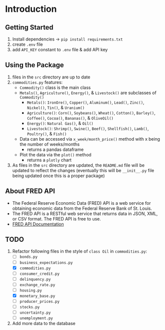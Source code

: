 # Introduction

## Getting Started

1. Install dependencies -> `pip install requirements.txt`
1. create `.env` file
1. add `API_KEY` constant to `.env` file & add API key

## Using the Package

1. files in the `src` directory are up to date
1. `commodities.py` features:
    - `Commodity()` class is the main class
    - `Metals()`, `Agriculture()`, `Energy()`, & `Livestock()` are subclasses of `Commodity()`
        - `Metals()`: `IronOre()`, `Copper()`, `Aluminum()`, `Lead()`, `Zinc()`, `Nickel()`, `Tin()`, & `Uranium()`
        - `Agriculture()`: `Corn()`, `Soybeans()`, `Wheat()`, `Cotton()`, `Barley()`, `Coffee()`, `Cocoa()`, `Bananas()`, & `OliveOil()`
        - `Energy()`: `Natural Gas()`, & `Oil()`
        - `Livestock()`: `Shrimp()`, `Swine()`, `Beef()`,  `Shellfish()`, `Lamb()`, `Poultry()`, & `Fish()`
    - Data can be accessed via `x_week/month_price()` method with x being the number of weeks/months
       - returns a pandas dataframe
    - Plot the data via the `plot()` method
       - returns a `plotly` chart
1. As files in the `src` directory are updated, the `README.md` file will be updated to reflect the changes (eventually this will be `__init__.py` file being updated once this is a proper package)

## About FRED API

- The Federal Reserve Economic Data (FRED) API is a web service for obtaining economic data from the Federal Reserve Bank of St. Louis.  
- The FRED API is a RESTful web service that returns data in JSON, XML, or CSV format. The FRED API is free to use.
- [FRED API Documentation](https://fred.stlouisfed.org/docs/api/fred/)

## TODO

1. Refactor following files in the style of `class Oil` in `commodities.py`:
    - [ ] `bonds.py`
    - [ ] `business_expectations.py`
    - [X] `commodities.py`
    - [ ] `consumer_credit.py`
    - [ ] `delinquency.py`
    - [ ] `exchange_rate.py`
    - [ ] `housing.py`
    - [X] `monetary_base.py`
    - [ ] `producer_prices.py`
    - [ ] `stocks.py`
    - [ ] `uncertainty.py`
    - [ ] `unemployment.py`
1. Add more data to the database
